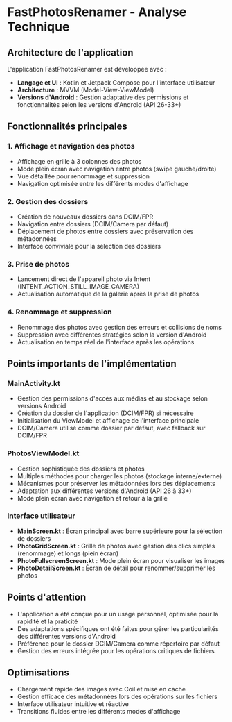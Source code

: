 # FastPhotosRenamer - Analyse Technique

## Architecture de l'application

L'application FastPhotosRenamer est développée avec :
- **Langage et UI** : Kotlin et Jetpack Compose pour l'interface utilisateur
- **Architecture** : MVVM (Model-View-ViewModel)
- **Versions d'Android** : Gestion adaptative des permissions et fonctionnalités selon les versions d'Android (API 26-33+)

## Fonctionnalités principales

### 1. Affichage et navigation des photos
- Affichage en grille à 3 colonnes des photos
- Mode plein écran avec navigation entre photos (swipe gauche/droite)
- Vue détaillée pour renommage et suppression
- Navigation optimisée entre les différents modes d'affichage

### 2. Gestion des dossiers
- Création de nouveaux dossiers dans DCIM/FPR
- Navigation entre dossiers (DCIM/Camera par défaut)
- Déplacement de photos entre dossiers avec préservation des métadonnées
- Interface conviviale pour la sélection des dossiers

### 3. Prise de photos
- Lancement direct de l'appareil photo via Intent (INTENT_ACTION_STILL_IMAGE_CAMERA)
- Actualisation automatique de la galerie après la prise de photos

### 4. Renommage et suppression
- Renommage des photos avec gestion des erreurs et collisions de noms
- Suppression avec différentes stratégies selon la version d'Android
- Actualisation en temps réel de l'interface après les opérations

## Points importants de l'implémentation

### MainActivity.kt
- Gestion des permissions d'accès aux médias et au stockage selon versions Android
- Création du dossier de l'application (DCIM/FPR) si nécessaire
- Initialisation du ViewModel et affichage de l'interface principale
- DCIM/Camera utilisé comme dossier par défaut, avec fallback sur DCIM/FPR

### PhotosViewModel.kt
- Gestion sophistiquée des dossiers et photos
- Multiples méthodes pour charger les photos (stockage interne/externe)
- Mécanismes pour préserver les métadonnées lors des déplacements
- Adaptation aux différentes versions d'Android (API 26 à 33+)
- Mode plein écran avec navigation et retour à la grille

### Interface utilisateur
- **MainScreen.kt** : Écran principal avec barre supérieure pour la sélection de dossiers
- **PhotoGridScreen.kt** : Grille de photos avec gestion des clics simples (renommage) et longs (plein écran)
- **PhotoFullscreenScreen.kt** : Mode plein écran pour visualiser les images
- **PhotoDetailScreen.kt** : Écran de détail pour renommer/supprimer les photos

## Points d'attention

- L'application a été conçue pour un usage personnel, optimisée pour la rapidité et la praticité
- Des adaptations spécifiques ont été faites pour gérer les particularités des différentes versions d'Android
- Préférence pour le dossier DCIM/Camera comme répertoire par défaut
- Gestion des erreurs intégrée pour les opérations critiques de fichiers

## Optimisations

- Chargement rapide des images avec Coil et mise en cache
- Gestion efficace des métadonnées lors des opérations sur les fichiers
- Interface utilisateur intuitive et réactive
- Transitions fluides entre les différents modes d'affichage
